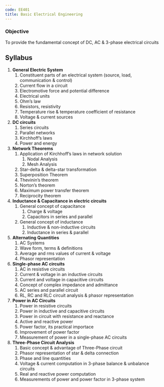 ```yaml
---
code: EE401
title: Basic Electrical Engineering
---
```


### Objective
To provide the fundamental concept of DC, AC & 3-phase electrical circuits

## Syllabus
1. **General Electric System**
	1. Constituent parts of an electrical system (source, load, communication & control)
	2. Current flow in a circuit
	3. Electromotive force and potential difference
	4. Electrical units
	5. Ohm’s law
	6. Resistors, resistivity
	7. Temperature rise & temperature coefficient of resistance
	8. Voltage & current sources
2. **DC circuits**
	1. Series circuits
	2. Parallel networks
	3. Kirchhoff’s laws
	4. Power and energy
3. **Network Theorems**
	1. Application of Kirchhoff’s laws in network solution
		1. Nodal Analysis
		2. Mesh Analysis
	2. Star-delta & delta-star transformation
	3. Superposition Theorem
	4. Thevinin’s theorem
	5. Norton’s theorem
	6. Maximum power transfer theorem
	7. Reciprocity theorem
4. **Inductance & Capacitance in electric circuits**
	1. General concept of capacitance
		1. Charge & voltage
		2. Capacitors in series and parallel
	2. General concept of inductance
		1. Inductive & non-inductive circuits
		2. Inductance in series & parallel
5. **Alternating Quantities**
	1. AC Systems
	2. Wave form, terms & definitions
	3. Average and rms values of current & voltage
	4. Phasor representation
6. **Single-phase AC circuits**
	1. AC in resistive circuits
	2. Current & voltage in an inductive circuits
	3. Current and voltage in capacitive circuits
	4. Concept of complex impedance and admittance
	5. AC series and parallel circuit
	6. RL, RC and RLC circuit analysis & phasor representation
7. **Power in AC Circuits**
	1. Power in resistive circuits
	2. Power in inductive and capacitive circuits
	3. Power in circuit with resistance and reactance
	4. Active and reactive power
	5. Power factor, its practical importace
	6. Improvement of power factor
	7. Measurement of power in a single-phase AC circuits
8. **Three-Phase Circuit Analysis**
	1. Basic concept & advantage of Three-Phase circuit
	2. Phasor representation of star & delta connection
	3. Phase and line quantities
	4. Voltage & current computation in 3-phase balance & unbalance circuits
	5. Real and reactive power computation
	6. Measurements of power and power factor in 3-phase system
